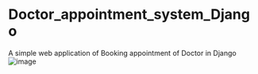 # Doctor_appointment_system_Django
A simple web application of Booking appointment of Doctor in Django
![image](https://user-images.githubusercontent.com/116014596/204851659-30ea374d-e6ff-4920-81ac-1de2a13fe257.png)
